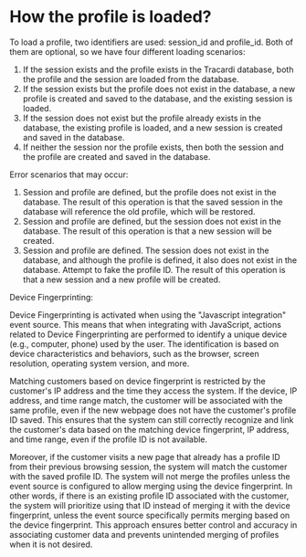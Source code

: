 # How the profile is loaded?

To load a profile, two identifiers are used: session_id and profile_id. Both of them are optional, so we have four
different loading scenarios:

1. If the session exists and the profile exists in the Tracardi database, both the profile and the session are loaded
   from the database.
2. If the session exists but the profile does not exist in the database, a new profile is created and saved to the
   database, and the existing session is loaded.
3. If the session does not exist but the profile already exists in the database, the existing profile is loaded, and a
   new session is created and saved in the database.
4. If neither the session nor the profile exists, then both the session and the profile are created and saved in the
   database.

Error scenarios that may occur:

1. Session and profile are defined, but the profile does not exist in the database. The result of this operation is that
   the saved session in the database will reference the old profile, which will be restored.
2. Session and profile are defined, but the session does not exist in the database. The result of this operation is that
   a new session will be created.
3. Session and profile are defined. The session does not exist in the database, and although the profile is defined, it
   also does not exist in the database. Attempt to fake the profile ID. The result of this operation is that a new
   session and a new profile will be created.

Device Fingerprinting:

Device Fingerprinting is activated when using the "Javascript integration" event source. This means that when
integrating with JavaScript, actions related to Device Fingerprinting are performed to identify a unique device (e.g.,
computer, phone) used by the user. The identification is based on device characteristics and behaviors, such as the
browser, screen resolution, operating system version, and more.

Matching customers based on device fingerprint is restricted by the customer's IP address and the time they access the
system. If the device, IP address, and time range match, the customer will be associated with the same profile, even if
the new webpage does not have the customer's profile ID saved. This ensures that the system can still correctly
recognize and link the customer's data based on the matching device fingerprint, IP address, and time range, even if the
profile ID is not available.

Moreover, if the customer visits a new page that already has a profile ID from their previous browsing session, the
system will match the customer with the saved profile ID. The system will not merge the profiles unless the event source
is configured to allow merging using the device fingerprint. In other words, if there is an existing profile ID
associated with the customer, the system will prioritize using that ID instead of merging it with the device
fingerprint, unless the event source specifically permits merging based on the device fingerprint. This approach ensures
better control and accuracy in associating customer data and prevents unintended merging of profiles when it is not
desired.